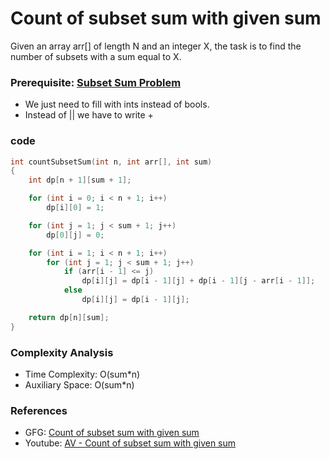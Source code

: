 # Count of subset sum with given sum

Given an array arr[] of length N and an integer X, the task is to find the number of subsets with a sum equal to X.

### Prerequisite: [Subset Sum Problem](./AV2_subSetSum.md)
- We just need to fill with ints instead of bools.
- Instead of || we have to write +

### code

```cpp
int countSubsetSum(int n, int arr[], int sum)
{
    int dp[n + 1][sum + 1];

    for (int i = 0; i < n + 1; i++)
        dp[i][0] = 1;

    for (int j = 1; j < sum + 1; j++)
        dp[0][j] = 0;

    for (int i = 1; i < n + 1; i++)
        for (int j = 1; j < sum + 1; j++)
            if (arr[i - 1] <= j)
                dp[i][j] = dp[i - 1][j] + dp[i - 1][j - arr[i - 1]];
            else
                dp[i][j] = dp[i - 1][j];

    return dp[n][sum];
}
```

### Complexity Analysis

- Time Complexity: O(sum\*n)
- Auxiliary Space: O(sum\*n)

### References

- GFG: [Count of subset sum with given sum](https://www.geeksforgeeks.org/count-of-subsets-with-sum-equal-to-x/)
- Youtube: [AV - Count of subset sum with given sum](https://www.youtube.com/watch?v=F7wqWbqYn9g&list=PL_z_8CaSLPWekqhdCPmFohncHwz8TY2Go&index=9)
